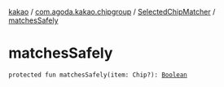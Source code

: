 [kakao](../../index.md) / [com.agoda.kakao.chipgroup](../index.md) / [SelectedChipMatcher](index.md) / [matchesSafely](./matches-safely.md)

# matchesSafely

`protected fun matchesSafely(item: Chip?): `[`Boolean`](https://kotlinlang.org/api/latest/jvm/stdlib/kotlin/-boolean/index.html)